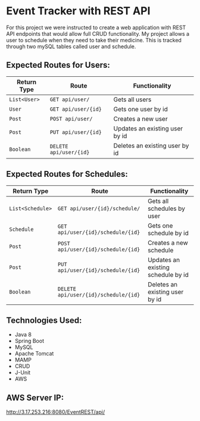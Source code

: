 # Event Tracker with REST API

For this project we were instructed to create a web application with REST API endpoints that would allow full CRUD functionality.  My project allows a user to schedule when they need to take their medicine.  This is tracked through two mySQL tables called user and schedule.

## Expected Routes for Users:

| Return Type   | Route                   | Functionality                  |
|---------------|-------------------------|--------------------------------|
| `List<User>`  |`GET api/user/`          | Gets all users                 |
| `User`        |`GET api/user/{id}`      | Gets one user by id            |
| `Post`        |`POST api/user/`         | Creates a new user             |
| `Post`        |`PUT api/user/{id}`      | Updates an existing user by id |
| `Boolean`     |`DELETE api/user/{id}`   | Deletes an existing user by id |

## Expected Routes for Schedules:

| Return Type       | Route                                 | Functionality                      |
|-------------------|---------------------------------------|------------------------------------|
| `List<Schedule>`  |`GET api/user/{id}/schedule/`          | Gets all schedules by user         |
| `Schedule`        |`GET api/user/{id}/schedule/{id}`      | Gets one schedule by id            |
| `Post`            |`POST api/user/{id}/schedule/{id}`     | Creates a new schedule             |
| `Post`            |`PUT api/user/{id}/schedule/{id}`      | Updates an existing schedule by id |
| `Boolean`         |`DELETE api/user/{id}/schedule/{id}`   | Deletes an existing user by id     |


## Technologies Used:
* Java 8
* Spring Boot
* MySQL
* Apache Tomcat
* MAMP
* CRUD
* J-Unit
* AWS

## AWS Server IP:
http://3.17.253.216:8080/EventREST/api/
